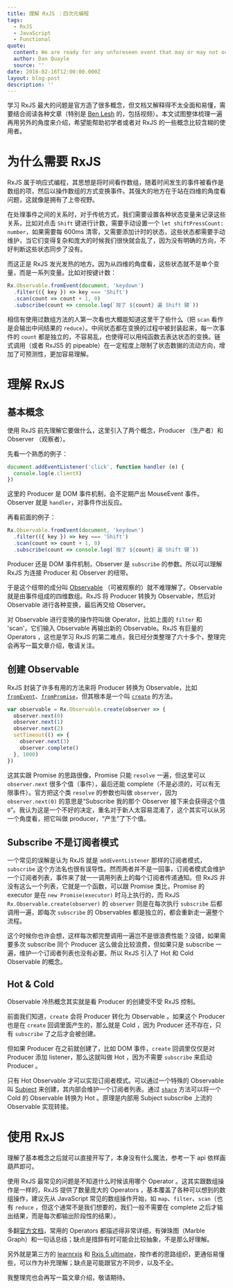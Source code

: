 ```yaml
---
title: 理解 RxJS ：四次元编程
tags:
  - RxJS
  - JavaScript
  - Functional
quote:
  content: We are ready for any unforeseen event that may or may not occur.
  author: Dan Quayle
  source: ''
date: 2018-02-16T12:00:00.000Z
layout: blog-post
description: ''
---
```


学习 RxJS 最大的问题是官方造了很多概念，但文档又解释得不太全面和易懂，需要结合阅读各种文章（特别是 [Ben Lesh](https://medium.com/@benlesh) 的，包括视频）。本文试图整体梳理一遍再用另外的角度来介绍，希望能帮助初学者或者对 RxJS 的一些概念比较含糊的使用者。

# 为什么需要 RxJS

RxJS 属于响应式编程，其思想是将时间看作数组，随着时间发生的事件被看作是数组的项，然后以操作数组的方式变换事件。其强大的地方在于站在四维的角度看问题，这就像是拥有了上帝视野。

在处理事件之间的关系时，对于传统方式，我们需要设置各种状态变量来记录这些关系，比如对点击 `Shift` 键进行计数，需要手动设置一个 `let shiftPressCount: number`，如果需要每 600ms 清零，又需要添加计时的状态，这些状态都需要手动维护，当它们变得复杂和庞大的时候我们很快就会乱了，因为没有明确的方向，不好判断这些状态同步了没有。

而这正是 RxJS 发光发热的地方。因为从四维的角度看，这些状态就不是单个变量，而是一系列变量。比如对按键计数：

```javascript
Rx.Observable.fromEvent(document, 'keydown')
  .filter(({ key }) => key === 'Shift')
  .scan(count => count + 1, 0)
  .subscribe(count => console.log(`按了 ${count} 遍 Shift 键`))
```

相信有使用过数组方法的人第一次看也大概能知道这里干了些什么（把 `scan` 看作是会输出中间结果的 `reduce`）。中间状态都在变换的过程中被封装起来，每一次事件的 `count` 都是独立的，不容易乱，也使得可以用纯函数去表达状态的变换。链式调用（或者 RxJS5 的 pipeable）在一定程度上限制了状态数据的流动方向，增加了可预测性，更加容易理解。


# 理解 RxJS

## 基本概念

使用 RxJS 前先理解它要做什么，这里引入了两个概念，Producer （生产者）和 Observer （观察者）。

先看一个熟悉的例子：

```javascript
document.addEventListener('click', function handler (e) {
  console.log(e.clientX)
})
```

这里的 Producer 是 DOM 事件机制，会不定期产出 MouseEvent 事件。Observer 就是 `handler`，对事件作出反应。

再看前面的例子：

```javascript
Rx.Observable.fromEvent(document, 'keydown')
  .filter(({ key }) => key === 'Shift')
  .scan(count => count + 1, 0)
  .subscribe(count => console.log(`按了 ${count} 遍 Shift 键`))
```

Producer 还是 DOM 事件机制，Observer 是 `subscribe` 的参数。所以可以理解 RxJS 为连接 Producer 和 Observer 的纽带。

于是这个纽带的成分叫 [Observable](http://reactivex.io/rxjs/class/es6/Observable.js~Observable.html) （可被观察的）就不难理解了。Observable 就是由事件组成的四维数组。RxJS 将 Producer 转换为 Observable，然后对 Observable 进行各种变换，最后再交给 Observer。

对 Observable 进行变换的操作符叫做 Operator，比如上面的 `filter` 和 'scan'，它们输入 Observable 再输出新的 Observable。RxJS 有巨量的 Operators ，这也是学习 RxJS 的第二难点，我已经分类整理了六十多个，整理完会再写一篇文章介绍，敬请关注。

## 创建 Observable

RxJS 封装了许多有用的方法来将 Producer 转换为 Observable，比如 [`fromEvent`](http://reactivex.io/rxjs/class/es6/Observable.js~Observable.html#static-method-fromEvent)、[`fromPromise`](http://reactivex.io/rxjs/class/es6/Observable.js~Observable.html#static-method-fromPromise)，但其根本是一个叫 [`create`](http://reactivex.io/rxjs/class/es6/Observable.js~Observable.html#static-method-create) 的方法。

```javascript
var observable = Rx.Observable.create(observer => {
  observer.next(0)
  observer.next(1)
  observer.next(2)
  setTimeout(() => {
    observer.next(3)
    observer.complete()
  }, 1000)
})
```

这其实跟 Promise 的思路很像，Promise 只能 `resolve` 一遍，但这里可以 `observer.next` 很多个值（事件），最后还能 complete（不是必须的，可以有无限事件）。官方把这个类 `resolve` 的参数也叫做 `observer`，因为 `observer.next(0)` 的意思是“Subscribe 我的那个 Observer 接下来会获得这个值 `0`”。我认为这是一个不好的决定，重名对于新人太容易混淆了，这个其实可以从另一个角度看，把它叫做 producer，“产生”了下个值。

## Subscribe 不是订阅者模式

一个常见的误解是认为 RxJS 就是 `addEventListener` 那样的订阅者模式，`subscribe` 这个方法名也很有误导性。然而两者并不是一回事，订阅者模式会维护一个订阅者列表，事件来了就一一调用列表上的每个订阅者传递通知。但 RxJS 并没有这么一个列表，它就是一个函数，可以跟 Promise 类比，Promise 的 executor 是在 `new Promise(executor)` 时马上执行的，而 RxJS `Rx.Observable.create(observer)` 的 `observer` 则是在每次执行 `subscribe` 后都调用一遍，即每次 `subscribe` 的 Observables 都是独立的，都会重新走一遍整个流程。

这个时候你也许会想，这样每次都完整调用一遍岂不是很浪费性能？没错，如果需要多次 subscribe 同个 Producer 这么做会比较浪费，但如果只是 subscribe 一遍，维护一个订阅者列表也没有必要。所以 RxJS 引入了 Hot 和 Cold Observable 的概念。

## Hot & Cold

Observable 冷热概念其实就是看 Producer 的创建受不受 RxJS 控制。

前面我们知道，`create` 会将 Producer 转化为 Observable 。如果这个 Producer 也是在 `create` 回调里面产生的，那么就是 Cold ，因为 Producer 还不存在，只有 `subscribe` 了之后才会被创建。

但如果 Producer 在之前就创建了，比如 DOM 事件，`create` 回调里仅仅是对 Producer 添加 listener，那么这就叫做 Hot ，因为不需要 `subscribe` 来启动 Producer 。

只有 Hot Observable 才可以实现订阅者模式。可以通过一个特殊的 Observable 叫 [Subject](http://reactivex.io/rxjs/class/es6/Subject.js~Subject.html) 来创建，其内部会维护一个订阅者列表。通过 [`share`](http://reactivex.io/rxjs/class/es6/Observable.js~Observable.html#instance-method-share) 方法可以将一个 Cold 的 Observable 转换为 Hot 。原理是内部用 Subject subscribe 上流的 Observable 实现转接。

# 使用 RxJS

理解了基本概念之后就可以直接开写了，本身没有什么魔法，参考一下 api 依样画葫芦即可。

使用 RxJS 最常见的问题是不知道什么时候该用哪个 Operator 。这其实跟数组操作是一样的，RxJS 提供了数量庞大的 Operators ，基本覆盖了各种可以想到的数组操作，建议先从 JavaScript 常见的数组操作开始，如 `map`、`filter`、`scan`（也有 `reduce` ，但这个通常不是我们想要的，我们一般不需要在 complete 之后才输出结果，而是每次都输出阶段性的结果）。

多翻[官方文档](http://reactivex.io/rxjs/class/es6/Observable.js~Observable.html)，常用的 Operators 都描述得非常详细，有弹珠图（Marble Graph）和一句话总结；缺点是措辞有时可能会比较抽象，不是那么好理解。

另外就是第三方的 [learnrxjs](http://learnrxjs.io/operators) 和 [Rxjs 5 ultimate](https://chrisnoring.gitbooks.io/rxjs-5-ultimate/content/operators.html)，按作者的思路组织，更通俗易懂些，可以作为补充理解；缺点是可能跟官方不同步，以及不全。

我整理完也会再写一篇文章介绍，敬请期待。


